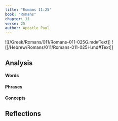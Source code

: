 ```yaml
---
title: "Romans 11:25"
book: "Romans"
chapter: 11
verse: 25
author: Apostle Paul
---
```

![[/Greek/Romans/011/Romans-011-025G.md#Text]]
![[/Hebrew/Romans/011/Romans-011-025H.md#Text]]

## Analysis

#### Words

#### Phrases

#### Concepts

## Reflections
